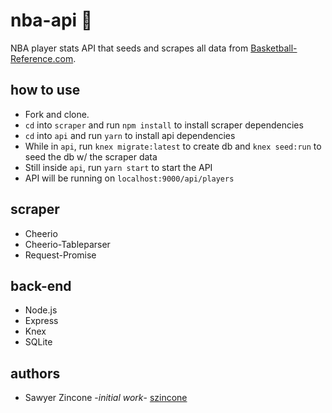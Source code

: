 # nba-api :basketball:
NBA player stats API that seeds and scrapes all data from [Basketball-Reference.com](basketball-reference.com).

## how to use
- Fork and clone.
- `cd` into `scraper` and run `npm install` to install scraper dependencies
- `cd` into `api` and run `yarn` to install api dependencies
- While in `api`, run `knex migrate:latest` to create db and `knex seed:run` to seed the db w/ the scraper data
- Still inside `api`, run `yarn start` to start the API
- API will be running on `localhost:9000/api/players`

## scraper
- Cheerio
- Cheerio-Tableparser
- Request-Promise

## back-end
- Node.js
- Express
- Knex
- SQLite

## authors
- Sawyer Zincone -_initial work_- [szincone](https://github.com/szincone)
